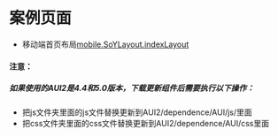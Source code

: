 # 案例页面
 - 移动端首页布局[mobile.SoYLayout.indexLayout](https://mobile.awebide.com/#/https://www.awebide.com/AWEB_WebChat/#/mIndexLayoutCase/Demo/MobileLayout/mIndexLayoutCase?title=IndexLayout%20%E7%A7%BB%E5%8A%A8%E7%AB%AF%E9%A6%96%E9%A1%B5%E5%B8%83%E5%B1%80)

 
#### 注意：
##### 如果使用的AUI2是4.4和5.0版本，下载更新组件后需要执行以下操作：
- 把js文件夹里面的js文件替换更新到AUI2/dependence/AUI/js/里面
- 把css文件夹里面的css文件替换更新到AUI2/dependence/AUI/css里面